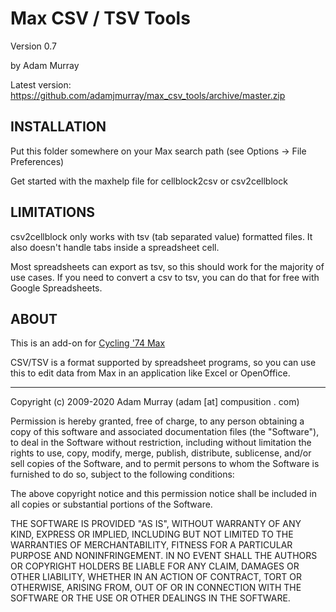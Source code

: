 # Max CSV / TSV Tools
Version 0.7

by Adam Murray

Latest version: https://github.com/adamjmurray/max_csv_tools/archive/master.zip


## INSTALLATION

Put this folder somewhere on your Max search path (see Options -> File Preferences)

Get started with the maxhelp file for cellblock2csv or csv2cellblock


## LIMITATIONS

csv2cellblock only works with tsv (tab separated value) formatted files.
It also doesn't handle tabs inside a spreadsheet cell.

Most spreadsheets can export as tsv, so this should work for the majority of use
cases. If you need to convert a csv to tsv, you can do that for free with Google Spreadsheets.


## ABOUT

This is an add-on for [Cycling '74 Max](https://cycling74.com/max7/)

CSV/TSV is a format supported by spreadsheet programs, so you can use this to edit data
from Max in an application like Excel or OpenOffice.


------------------------

Copyright (c) 2009-2020 Adam Murray (adam [at] compusition . com)

Permission is hereby granted, free of charge, to any person obtaining a copy
of this software and associated documentation files (the "Software"), to deal
in the Software without restriction, including without limitation the rights
to use, copy, modify, merge, publish, distribute, sublicense, and/or sell
copies of the Software, and to permit persons to whom the Software is
furnished to do so, subject to the following conditions:

The above copyright notice and this permission notice shall be included in
all copies or substantial portions of the Software.

THE SOFTWARE IS PROVIDED "AS IS", WITHOUT WARRANTY OF ANY KIND, EXPRESS OR
IMPLIED, INCLUDING BUT NOT LIMITED TO THE WARRANTIES OF MERCHANTABILITY,
FITNESS FOR A PARTICULAR PURPOSE AND NONINFRINGEMENT. IN NO EVENT SHALL THE
AUTHORS OR COPYRIGHT HOLDERS BE LIABLE FOR ANY CLAIM, DAMAGES OR OTHER
LIABILITY, WHETHER IN AN ACTION OF CONTRACT, TORT OR OTHERWISE, ARISING FROM,
OUT OF OR IN CONNECTION WITH THE SOFTWARE OR THE USE OR OTHER DEALINGS IN
THE SOFTWARE.
